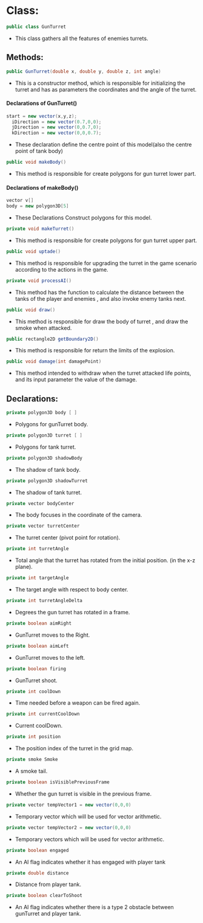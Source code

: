 # Class:

```java
public class GunTurret
```

* This class gathers all the features of enemies turrets.

## Methods:

```java
public GunTurret(double x, double y, double z, int angle)
```  

* This is a constructor method, which is responsible for initializing the turret and has as parameters the coordinates and the angle of the turret.

#### Declarations of GunTurret()
```java
start = new vector(x,y,z);
  iDirection = new vector(0.7,0,0);
  jDirection = new vector(0,0.7,0);
  kDirection = new vector(0,0,0.7);
```
* These declaration define the centre point of this model(also the centre point of tank body)


```java
public void makeBody()
```
* This method is responsible for create polygons for gun turret lower part.

#### Declarations of makeBody()

```java
vector v[]
body = new polygon3D[5]
```
* These Declarations Construct polygons for this model.


```java
private void makeTurret()
```

* This method is responsible for create polygons for gun turret upper part.

```java
public void uptade()
```

* This method is responsible for upgrading the turret in the game scenario according to the actions in the game.

```java
private void processAI()
```

* This method has the function to calculate the distance between the tanks of the player and enemies , and also invoke enemy tanks next.

```java
public void draw()
```

* This method is responsible for draw the body of turret , and draw the smoke when attacked.

```java
public rectangle2D getBoundary2D()
```

* This method is responsible for return the limits of the explosion.

```java
public void damage(int damagePoint)
```

* This method intended to withdraw when the turret attacked life points, and its input parameter the value of the damage.

## Declarations:

```java
private polygon3D body [ ]
```
* Polygons for gunTurret body.

```java
private polygon3D turret [ ]
```
* Polygons for tank turret.

```java
private polygon3D shadowBody
```
* The shadow of tank body.

```java
private polygon3D shadowTurret
```
* The shadow of tank turret.

```java
private vector bodyCenter
```
* The body focuses in the coordinate of the camera.

```java  
private vector turretCenter
```
* The turret center (pivot point for rotation).

```java
private int turretAngle
```
* Total angle that the turret has rotated from the initial position. (in the x-z plane).

```java
private int targetAngle
```
* The target angle with respect to body center.

```java
private int turretAngleDelta
```
* Degrees the  gun turret has rotated in a frame.

```java
private boolean aimRight
```
* GunTurret moves to the Right.

```java
private boolean aimLeft
```
* GunTurret moves to the left.

```java
private boolean firing
```
* GunTurret shoot.

```java
private int coolDown
```
* Time needed before a weapon can be fired again.

```java
private int currentCoolDown
```
* Current coolDown.

```java
private int position
```
* The position index of the turret  in the grid map.

```java
private smoke Smoke
```
* A smoke tail.

```java
private boolean isVisiblePreviousFrame
```
* Whether the gun turret is visible in the previous frame.

```java
private vector tempVector1 = new vector(0,0,0)
```
* Temporary vector which will be used for vector arithmetic.

```java
private vector tempVector2 = new vector(0,0,0)
```
* Temporary vectors which will be used for vector arithmetic.

```java
private boolean engaged
```
* An AI flag  indicates whether it has engaged with player tank

```java
private double distance
```
* Distance from player tank.

```java
private boolean clearToShoot
```
* An AI flag indicates whether there is a type 2 obstacle between gunTurret and player tank.
